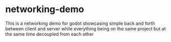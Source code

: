 # networking-demo

This is a networking demo for godot showcasing simple back and forth between client and server while everything being on the same project but at the same time decoupled from each other
